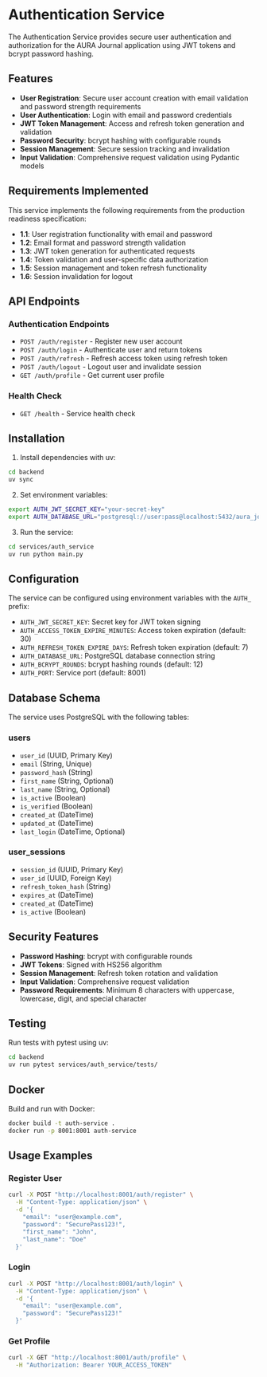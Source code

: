 # Authentication Service

The Authentication Service provides secure user authentication and authorization for the AURA Journal application using JWT tokens and bcrypt password hashing.

## Features

- **User Registration**: Secure user account creation with email validation and password strength requirements
- **User Authentication**: Login with email and password credentials
- **JWT Token Management**: Access and refresh token generation and validation
- **Password Security**: bcrypt hashing with configurable rounds
- **Session Management**: Secure session tracking and invalidation
- **Input Validation**: Comprehensive request validation using Pydantic models

## Requirements Implemented

This service implements the following requirements from the production readiness specification:

- **1.1**: User registration functionality with email and password
- **1.2**: Email format and password strength validation
- **1.3**: JWT token generation for authenticated requests
- **1.4**: Token validation and user-specific data authorization
- **1.5**: Session management and token refresh functionality
- **1.6**: Session invalidation for logout

## API Endpoints

### Authentication Endpoints

- `POST /auth/register` - Register new user account
- `POST /auth/login` - Authenticate user and return tokens
- `POST /auth/refresh` - Refresh access token using refresh token
- `POST /auth/logout` - Logout user and invalidate session
- `GET /auth/profile` - Get current user profile

### Health Check

- `GET /health` - Service health check

## Installation

1. Install dependencies with uv:
```bash
cd backend
uv sync
```

2. Set environment variables:
```bash
export AUTH_JWT_SECRET_KEY="your-secret-key"
export AUTH_DATABASE_URL="postgresql://user:pass@localhost:5432/aura_journal"
```

3. Run the service:
```bash
cd services/auth_service
uv run python main.py
```

## Configuration

The service can be configured using environment variables with the `AUTH_` prefix:

- `AUTH_JWT_SECRET_KEY`: Secret key for JWT token signing
- `AUTH_ACCESS_TOKEN_EXPIRE_MINUTES`: Access token expiration (default: 30)
- `AUTH_REFRESH_TOKEN_EXPIRE_DAYS`: Refresh token expiration (default: 7)
- `AUTH_DATABASE_URL`: PostgreSQL database connection string
- `AUTH_BCRYPT_ROUNDS`: bcrypt hashing rounds (default: 12)
- `AUTH_PORT`: Service port (default: 8001)

## Database Schema

The service uses PostgreSQL with the following tables:

### users
- `user_id` (UUID, Primary Key)
- `email` (String, Unique)
- `password_hash` (String)
- `first_name` (String, Optional)
- `last_name` (String, Optional)
- `is_active` (Boolean)
- `is_verified` (Boolean)
- `created_at` (DateTime)
- `updated_at` (DateTime)
- `last_login` (DateTime, Optional)

### user_sessions
- `session_id` (UUID, Primary Key)
- `user_id` (UUID, Foreign Key)
- `refresh_token_hash` (String)
- `expires_at` (DateTime)
- `created_at` (DateTime)
- `is_active` (Boolean)

## Security Features

- **Password Hashing**: bcrypt with configurable rounds
- **JWT Tokens**: Signed with HS256 algorithm
- **Session Management**: Refresh token rotation and validation
- **Input Validation**: Comprehensive request validation
- **Password Requirements**: Minimum 8 characters with uppercase, lowercase, digit, and special character

## Testing

Run tests with pytest using uv:

```bash
cd backend
uv run pytest services/auth_service/tests/
```

## Docker

Build and run with Docker:

```bash
docker build -t auth-service .
docker run -p 8001:8001 auth-service
```

## Usage Examples

### Register User
```bash
curl -X POST "http://localhost:8001/auth/register" \
  -H "Content-Type: application/json" \
  -d '{
    "email": "user@example.com",
    "password": "SecurePass123!",
    "first_name": "John",
    "last_name": "Doe"
  }'
```

### Login
```bash
curl -X POST "http://localhost:8001/auth/login" \
  -H "Content-Type: application/json" \
  -d '{
    "email": "user@example.com",
    "password": "SecurePass123!"
  }'
```

### Get Profile
```bash
curl -X GET "http://localhost:8001/auth/profile" \
  -H "Authorization: Bearer YOUR_ACCESS_TOKEN"
```
